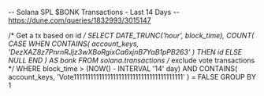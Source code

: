 -- Solana SPL $BONK Transactions - Last 14 Days
-- https://dune.com/queries/1832993/3015147

/* Get a tx based on id */
SELECT
  DATE_TRUNC('hour', block_time),
  COUNT(
    CASE
      WHEN CONTAINS(
        account_keys,
        'DezXAZ8z7PnrnRJjz3wXBoRgixCa6xjnB7YaB1pPB263'
      ) THEN id
      ELSE NULL
    END
  ) AS bonk
FROM
  solana.transactions
  /* exclude vote transactions */
WHERE
  block_time > (NOW() - INTERVAL '14' day)
  AND CONTAINS(
    account_keys,
    'Vote111111111111111111111111111111111111111'
  ) = FALSE
GROUP BY
  1
